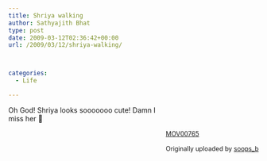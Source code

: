 ```yaml
---
title: Shriya walking
author: Sathyajith Bhat
type: post
date: 2009-03-12T02:36:42+00:00
url: /2009/03/12/shriya-walking/



categories:
  - Life

---
```

<div style="float: right; margin-left: 10px; margin-bottom: 10px;">
  <br /> <br /> <span style="font-size: 0.9em; margin-top: 0px;"><br /> <a href="https://www.flickr.com/photos/soops/3301237754/">MOV00765</a><br /> <br /> Originally uploaded by <a href="https://www.flickr.com/people/soops/">soops_b</a><br /> </span>
</div>

Oh God! Shriya looks sooooooo cute! Damn I miss her 🙁  
<br clear="all" />
